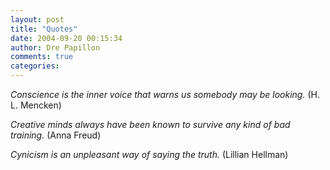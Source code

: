 ```yaml
---
layout: post
title: "Quotes"
date: 2004-09-20 00:15:34
author: Dre Papillon
comments: true
categories: 
---
```



*Conscience is the inner voice that warns us somebody may be looking.*  (H. L. Mencken)

*Creative minds always have been known to survive any kind of bad training.*  (Anna Freud)

*Cynicism is an unpleasant way of saying the truth.*  (Lillian Hellman)